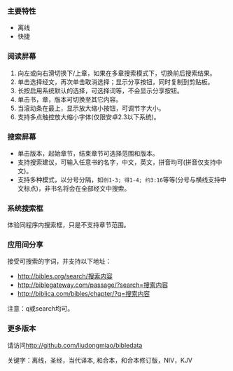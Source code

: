 ### 主要特性
* 离线
* 快捷

### 阅读屏幕
1. 向左或向右滑切换下/上章，如果在多章搜索模式下，切换前后搜索结果。
2. 单击选择经文，再次单击取消选择；显示分享按钮，同时复制到剪贴板。
3. 长按启用系统默认的选择，可选择词等，不会显示分享按钮。
4. 单击书，章，版本可切换至其它内容。
5. 当滚动条在最上，显示放大缩小按钮，可调节字大小。
6. 支持多点触控放大缩小字体(仅限安卓2.3以下系统)。

### 搜索屏幕
* 单击版本，起始章节，结束章节可选择范围和版本。
* 支持搜索建议，可输入任意书的名字，中文，英文，拼音均可(拼音仅支持中文)。
* 支持多种模式，以分号分隔，如`创1-3; 得1-4; 约3:16`等等(分号与横线支持中文标点)，非书名将会在全部经文中搜索。

### 系统搜索框
体验同程序内搜索框，只是不支持章节范围。

### 应用间分享
接受可搜索的字词，并支持以下地址：

* http://bibles.org/search/搜索内容
* http://biblegateway.com/passage/?search=搜索内容
* http://biblica.com/bibles/chapter/?q=搜索内容

注意：q或search均可。

### 更多版本
请访问<http://github.com/liudongmiao/bibledata>

关键字：离线，圣经，当代译本, 和合本，和合本修订版，NIV，KJV
